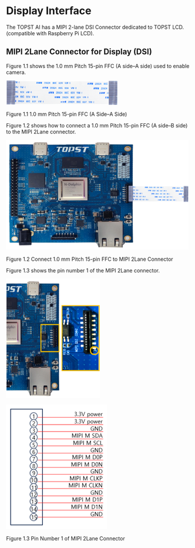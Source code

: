 ﻿# Display Interface

The TOPST AI has a MIPI 2-lane DSI Connector dedicated to TOPST LCD.
(compatible with Raspberry Pi LCD).

## MIPI 2Lane Connector for Display (DSI)

Figure 1.1 shows the 1.0 mm Pitch 15-pin FFC (A side–A side) used to
enable camera.

<img src="../media/4. Display.image1.png"
style="width:3.15625in;height:0.69028in" />

Figure 1.1 1.0 mm Pitch 15-pin FFC (A Side–A Side)

Figure 1.2 shows how to connect a 1.0 mm Pitch 15-pin FFC (A side–B
side) to the MIPI 2Lane connector.

<img src="../media/4. Display.image2.png"
style="width:5.17379in;height:3.11502in" />

Figure 1.2 Connect 1.0 mm Pitch 15-pin FFC to MIPI 2Lane Connector

Figure 1.3 shows the pin number 1 of the MIPI 2Lane connector.

<img src="../media/4. Display.image3.png"
style="width:2.65973in;height:3.40038in" />

<img src="../media/4. Display.image4.png"
style="width:2.84916in;height:3.52778in"
alt="텍스트, 스크린샷, 폰트, 번호이(가) 표시된 사진 자동 생성된 설명" />

Figure 1.3 Pin Number 1 of MIPI 2Lane Connector

## 
